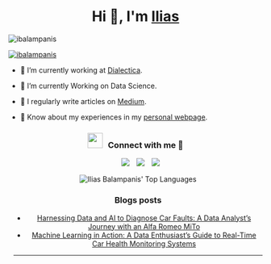 <h1 align="center">Hi 👋, I'm <a href="http://www.ibalampanis.gr/" target="blank">
Ilias</a></h1>

<p align="left"> <img src="https://komarev.com/ghpvc/?username=ibalampanis&label=Profile%20views&color=0e75b6&style=flat" alt="ibalampanis" /> </p>

<p align="left"> <a href="https://twitter.com/ibalampanis" target="blank"><img src="https://img.shields.io/twitter/follow/ibalampanis?logo=twitter&style=for-the-badge" alt="ibalampanis" /></a> </p>

- 🔭 I’m currently working at <a href="https://www.dialecticanet.com" target="blank">Dialectica</a>.

- 🌱 I’m currently Working on Data Science.

- 📝 I regularly write articles on [Medium](https://medium.com/@balampanis.ilias).

- 📄 Know about my experiences in my <a href="http://www.ibalampanis.gr/" target="blank">personal webpage</a>.
  <br/>

<h3 align="center" > <img src="https://media.giphy.com/media/iY8CRBdQXODJSCERIr/giphy.gif" width="30" height="30" style="margin-right: 10px;">Connect with me 🤝 </h3>

<p align="center">
 <div align="center"  class="icons-social" style="margin-left: 10px;">
        <a style="margin-left: 10px;"  target="_blank" href="https://www.linkedin.com/in/ibalampanis/">
		<img src="https://img.icons8.com/doodle/40/000000/linkedin--v2.png"></a>
        <a style="margin-left: 10px;" target="_blank" href="https://github.com/ibalampanis">
		<img src="https://img.icons8.com/doodle/40/000000/github--v1.png"></a>
	 <a style="margin-left: 10px;" target="_blank" href="https://twitter.com/ibalampanis">
		<img src="https://img.icons8.com/doodle/1x/twitter-squared--v2.png" ></a>
</p>

<p align="center">
<img src="https://github-readme-stats.vercel.app/api/top-langs/?username=ibalampanis&layout=compact&theme=dark&bg_color=0A0A0A" alt="Ilias Balampanis' Top Languages"/>
</p>

### Blogs posts

<!-- BLOG-POST-LIST:START -->

- [Harnessing Data and AI to Diagnose Car Faults: A Data Analyst’s Journey with an Alfa Romeo MiTo](https://medium.com/@balampanis.ilias/harnessing-data-and-ai-to-diagnose-car-faults-a-data-analysts-journey-with-an-alfa-romeo-mito-ab92de134ad8)
- [Machine Learning in Action: A Data Enthusiast’s Guide to Real-Time Car Health Monitoring Systems](https://medium.com/@balampanis.ilias/machine-learning-in-action-a-data-enthusiasts-guide-to-real-time-car-health-monitoring-systems-b0ae4724729b)
<!-- BLOG-POST-LIST:END -->

---
